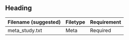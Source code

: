 ## Heading
| Filename (suggested)    | Filetype    | Requirement
|-------------|-------------|-------------
| meta_study.txt | Meta |Required
